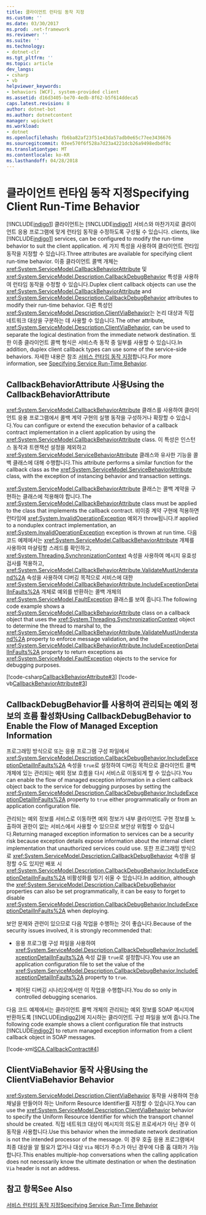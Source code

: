 ```yaml
---
title: 클라이언트 런타임 동작 지정
ms.custom: ''
ms.date: 03/30/2017
ms.prod: .net-framework
ms.reviewer: ''
ms.suite: ''
ms.technology:
- dotnet-clr
ms.tgt_pltfrm: ''
ms.topic: article
dev_langs:
- csharp
- vb
helpviewer_keywords:
- behaviors [WCF], system-provided client
ms.assetid: d16d3405-be70-4edb-8f62-b5f614ddeca5
caps.latest.revision: 8
author: dotnet-bot
ms.author: dotnetcontent
manager: wpickett
ms.workload:
- dotnet
ms.openlocfilehash: fb6ba82af23f51e43da57adb0e65c77ee3436676
ms.sourcegitcommit: 03ee570f6f528a7d23a4221dcb26a9498edbdf8c
ms.translationtype: MT
ms.contentlocale: ko-KR
ms.lasthandoff: 04/28/2018
---
```

# <a name="specifying-client-run-time-behavior"></a><span data-ttu-id="82a76-102">클라이언트 런타임 동작 지정</span><span class="sxs-lookup"><span data-stu-id="82a76-102">Specifying Client Run-Time Behavior</span></span>
[!INCLUDE[indigo1](../../../includes/indigo1-md.md)]<span data-ttu-id="82a76-103"> 클라이언트는 [!INCLUDE[indigo1](../../../includes/indigo1-md.md)] 서비스와 마찬가지로 클라이언트 응용 프로그램에 맞게 런타임 동작을 수정하도록 구성될 수 있습니다.</span><span class="sxs-lookup"><span data-stu-id="82a76-103"> clients, like [!INCLUDE[indigo1](../../../includes/indigo1-md.md)] services, can be configured to modify the run-time behavior to suit the client application.</span></span> <span data-ttu-id="82a76-104">세 가지 특성을 사용하여 클라이언트 런타임 동작을 지정할 수 있습니다.</span><span class="sxs-lookup"><span data-stu-id="82a76-104">Three attributes are available for specifying client run-time behavior.</span></span> <span data-ttu-id="82a76-105">이중 클라이언트 콜백 개체는 <xref:System.ServiceModel.CallbackBehaviorAttribute> 및 <xref:System.ServiceModel.Description.CallbackDebugBehavior> 특성을 사용하여 런타임 동작을 수정할 수 있습니다.</span><span class="sxs-lookup"><span data-stu-id="82a76-105">Duplex client callback objects can use the <xref:System.ServiceModel.CallbackBehaviorAttribute> and <xref:System.ServiceModel.Description.CallbackDebugBehavior> attributes to modify their run-time behavior.</span></span> <span data-ttu-id="82a76-106">다른 특성인 <xref:System.ServiceModel.Description.ClientViaBehavior>는 논리 대상과 직접 네트워크 대상을 구분하는 데 사용할 수 있습니다.</span><span class="sxs-lookup"><span data-stu-id="82a76-106">The other attribute, <xref:System.ServiceModel.Description.ClientViaBehavior>, can be used to separate the logical destination from the immediate network destination.</span></span> <span data-ttu-id="82a76-107">또한 이중 클라이언트 콜백 형식은 서비스측 동작 중 일부를 사용할 수 있습니다.</span><span class="sxs-lookup"><span data-stu-id="82a76-107">In addition, duplex client callback types can use some of the service-side behaviors.</span></span> <span data-ttu-id="82a76-108">자세한 내용은 참조 [서비스 런타임 동작 지정](../../../docs/framework/wcf/specifying-service-run-time-behavior.md)합니다.</span><span class="sxs-lookup"><span data-stu-id="82a76-108">For more information, see [Specifying Service Run-Time Behavior](../../../docs/framework/wcf/specifying-service-run-time-behavior.md).</span></span>  
  
## <a name="using-the-callbackbehaviorattribute"></a><span data-ttu-id="82a76-109">CallbackBehaviorAttribute 사용</span><span class="sxs-lookup"><span data-stu-id="82a76-109">Using the CallbackBehaviorAttribute</span></span>  
 <span data-ttu-id="82a76-110"><xref:System.ServiceModel.CallbackBehaviorAttribute> 클래스를 사용하여 클라이언트 응용 프로그램에서 콜백 계약 구현의 실행 동작을 구성하거나 확장할 수 있습니다.</span><span class="sxs-lookup"><span data-stu-id="82a76-110">You can configure or extend the execution behavior of a callback contract implementation in a client application by using the <xref:System.ServiceModel.CallbackBehaviorAttribute> class.</span></span> <span data-ttu-id="82a76-111">이 특성은 인스턴스 동작과 트랜잭션 설정을 제외하고 <xref:System.ServiceModel.ServiceBehaviorAttribute> 클래스와 유사한 기능을 콜백 클래스에 대해 수행합니다.</span><span class="sxs-lookup"><span data-stu-id="82a76-111">This attribute performs a similar function for the callback class as the <xref:System.ServiceModel.ServiceBehaviorAttribute> class, with the exception of instancing behavior and transaction settings.</span></span>  
  
 <span data-ttu-id="82a76-112"><xref:System.ServiceModel.CallbackBehaviorAttribute> 클래스는 콜백 계약을 구현하는 클래스에 적용해야 합니다.</span><span class="sxs-lookup"><span data-stu-id="82a76-112">The <xref:System.ServiceModel.CallbackBehaviorAttribute> class must be applied to the class that implements the callback contract.</span></span> <span data-ttu-id="82a76-113">비이중 계약 구현에 적용하면 런타임에 <xref:System.InvalidOperationException> 예외가 throw됩니다.</span><span class="sxs-lookup"><span data-stu-id="82a76-113">If applied to a nonduplex contract implementation, an <xref:System.InvalidOperationException> exception is thrown at run time.</span></span> <span data-ttu-id="82a76-114">다음 코드 예제에서는 <xref:System.ServiceModel.CallbackBehaviorAttribute> 개체를 사용하여 마샬링할 스레드를 확인하고, <xref:System.Threading.SynchronizationContext> 속성을 사용하여 메시지 유효성 검사를 적용하고, <xref:System.ServiceModel.CallbackBehaviorAttribute.ValidateMustUnderstand%2A> 속성을 사용하여 디버깅 목적으로 서비스에 대한 <xref:System.ServiceModel.CallbackBehaviorAttribute.IncludeExceptionDetailInFaults%2A> 개체로 예외를 반환하는 콜백 개체의 <xref:System.ServiceModel.FaultException> 클래스를 보여 줍니다.</span><span class="sxs-lookup"><span data-stu-id="82a76-114">The following code example shows a <xref:System.ServiceModel.CallbackBehaviorAttribute> class on a callback object that uses the <xref:System.Threading.SynchronizationContext> object to determine the thread to marshal to, the <xref:System.ServiceModel.CallbackBehaviorAttribute.ValidateMustUnderstand%2A> property to enforce message validation, and the <xref:System.ServiceModel.CallbackBehaviorAttribute.IncludeExceptionDetailInFaults%2A> property to return exceptions as <xref:System.ServiceModel.FaultException> objects to the service for debugging purposes.</span></span>  
  
 [!code-csharp[CallbackBehaviorAttribute#3](../../../samples/snippets/csharp/VS_Snippets_CFX/callbackbehaviorattribute/cs/client.cs#3)]
 [!code-vb[CallbackBehaviorAttribute#3](../../../samples/snippets/visualbasic/VS_Snippets_CFX/callbackbehaviorattribute/vb/client.vb#3)]  
  
## <a name="using-callbackdebugbehavior-to-enable-the-flow-of-managed-exception-information"></a><span data-ttu-id="82a76-115">CallbackDebugBehavior를 사용하여 관리되는 예외 정보의 흐름 활성화</span><span class="sxs-lookup"><span data-stu-id="82a76-115">Using CallbackDebugBehavior to Enable the Flow of Managed Exception Information</span></span>  
 <span data-ttu-id="82a76-116">프로그래밍 방식으로 또는 응용 프로그램 구성 파일에서 <xref:System.ServiceModel.Description.CallbackDebugBehavior.IncludeExceptionDetailInFaults%2A> 속성을 `true`로 설정하여 디버깅 목적으로 클라이언트 콜백 개체에 있는 관리되는 예외 정보 흐름을 다시 서비스로 이동되게 할 수 있습니다.</span><span class="sxs-lookup"><span data-stu-id="82a76-116">You can enable the flow of managed exception information in a client callback object back to the service for debugging purposes by setting the <xref:System.ServiceModel.Description.CallbackDebugBehavior.IncludeExceptionDetailInFaults%2A> property to `true` either programmatically or from an application configuration file.</span></span>  
  
 <span data-ttu-id="82a76-117">관리되는 예외 정보를 서비스로 이동하면 예외 정보가 내부 클라이언트 구현 정보를 노출하여 권한이 없는 서비스에서 사용할 수 있으므로 보안상 위험할 수 있습니다.</span><span class="sxs-lookup"><span data-stu-id="82a76-117">Returning managed exception information to services can be a security risk because exception details expose information about the internal client implementation that  unauthorized services could use.</span></span> <span data-ttu-id="82a76-118">또한 프로그래밍 방식으로 <xref:System.ServiceModel.Description.CallbackDebugBehavior> 속성을 설정할 수도 있지만 배포 시 <xref:System.ServiceModel.Description.CallbackDebugBehavior.IncludeExceptionDetailInFaults%2A> 비활성화를 잊기 쉬울 수 있습니다.</span><span class="sxs-lookup"><span data-stu-id="82a76-118">In addition, although the <xref:System.ServiceModel.Description.CallbackDebugBehavior> properties can also be set programmatically, it can be easy to forget to disable <xref:System.ServiceModel.Description.CallbackDebugBehavior.IncludeExceptionDetailInFaults%2A> when deploying.</span></span>  
  
 <span data-ttu-id="82a76-119">보안 문제와 관련이 있으므로 다음 작업을 수행하는 것이 좋습니다.</span><span class="sxs-lookup"><span data-stu-id="82a76-119">Because of the security issues involved, it is strongly recommended that:</span></span>  
  
-   <span data-ttu-id="82a76-120">응용 프로그램 구성 파일을 사용하여 <xref:System.ServiceModel.Description.CallbackDebugBehavior.IncludeExceptionDetailInFaults%2A> 속성 값을 `true`로 설정합니다.</span><span class="sxs-lookup"><span data-stu-id="82a76-120">You use an application configuration file to set the value of the <xref:System.ServiceModel.Description.CallbackDebugBehavior.IncludeExceptionDetailInFaults%2A> property to `true`.</span></span>  
  
-   <span data-ttu-id="82a76-121">제어된 디버깅 시나리오에서만 이 작업을 수행합니다.</span><span class="sxs-lookup"><span data-stu-id="82a76-121">You do so only in controlled debugging scenarios.</span></span>  
  
 <span data-ttu-id="82a76-122">다음 코드 예제에서는 클라이언트 콜백 개체의 관리되는 예외 정보를 SOAP 메시지에 반환하도록 [!INCLUDE[indigo2](../../../includes/indigo2-md.md)]에 지시하는 클라이언트 구성 파일을 보여 줍니다.</span><span class="sxs-lookup"><span data-stu-id="82a76-122">The following code example shows a client configuration file that instructs [!INCLUDE[indigo2](../../../includes/indigo2-md.md)] to return managed exception information from a client callback object in SOAP messages.</span></span>  
  
 [!code-xml[SCA.CallbackContract#4](../../../samples/snippets/csharp/VS_Snippets_CFX/sca.callbackcontract/cs/client.exe.config#4)]  
 
## <a name="using-the-clientviabehavior-behavior"></a><span data-ttu-id="82a76-123">ClientViaBehavior 동작 사용</span><span class="sxs-lookup"><span data-stu-id="82a76-123">Using the ClientViaBehavior Behavior</span></span>  
 <span data-ttu-id="82a76-124"><xref:System.ServiceModel.Description.ClientViaBehavior> 동작을 사용하여 전송 채널을 만들어야 하는 Uniform Resource Identifier를 지정할 수 있습니다.</span><span class="sxs-lookup"><span data-stu-id="82a76-124">You can use the <xref:System.ServiceModel.Description.ClientViaBehavior> behavior to specify the Uniform Resource Identifier for which the transport channel should be created.</span></span> <span data-ttu-id="82a76-125">직접 네트워크 대상이 메시지의 의도된 프로세서가 아닌 경우 이 동작을 사용합니다.</span><span class="sxs-lookup"><span data-stu-id="82a76-125">Use this behavior when the immediate network destination is not the intended processor of the message.</span></span> <span data-ttu-id="82a76-126">이 경우 호출 응용 프로그램에서 최종 대상을 알 필요가 없거나 대상 `Via` 헤더가 주소가 아닌 경우에 다중 홉 대화가 가능합니다.</span><span class="sxs-lookup"><span data-stu-id="82a76-126">This enables multiple-hop conversations when the calling application does not necessarily know the ultimate destination or when the destination `Via` header is not an address.</span></span>  
  
## <a name="see-also"></a><span data-ttu-id="82a76-127">참고 항목</span><span class="sxs-lookup"><span data-stu-id="82a76-127">See Also</span></span>  
 [<span data-ttu-id="82a76-128">서비스 런타임 동작 지정</span><span class="sxs-lookup"><span data-stu-id="82a76-128">Specifying Service Run-Time Behavior</span></span>](../../../docs/framework/wcf/specifying-service-run-time-behavior.md)
